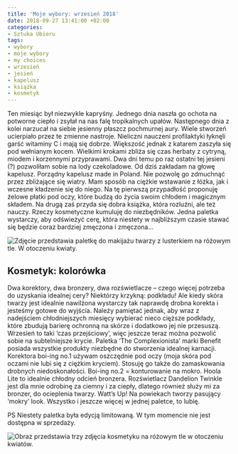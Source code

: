 ```yaml
---
title: 'Moje wybory: wrzesień 2018'
date: 2018-09-27 13:41:00 +02:00
categories:
- Sztuka Ubioru
tags:
- wybory
- moje wybory
- my choices
- wrzesień
- jesień
- kapelusz
- książka
- kosmetyk
---
```


<olela-narrative>
Ten miesiąc był niezwykle kapryśny. Jednego dnia naszła go ochota na potworne ciepło i zsyłał na nas falę tropikalnych upałów. Następnego dnia z kolei narzucał na siebie jesienny płaszcz pochmurnej aury. Wiele stworzeń ucierpiało przez te zmienne nastroje. Nieliczni nauczeni profilaktyki łyknęli garść witaminy C i mają się dobrze. Większość jednak z katarem zaszyła się pod wełnianym kocem. Wielkimi krokami zbliża się czas herbaty z cytryną, miodem i korzennymi przyprawami. Dwa dni temu po raz ostatni tej jesieni (?) pozwoliłam sobie na lody czekoladowe. Od dziś zakładam na głowę kapelusz. Porządny kapelusz made in Poland. Nie pozwolę go zdmuchnąć przez zbliżające się wiatry. Mam sposób na ciężkie wstawanie z łóżka, jak i wczesne kładzenie się do niego. Na tę pierwszą przypadłość proponuję żelowe płatki pod oczy, które budzą do życia swoim chłodem i magicznym składem. Na drugą zaś przyda się dobra książka, która rozluźni, ale też nauczy. Rzeczy kosmetyczne kumuluję do niezbędników. Jedna paletka wystarczy, aby odświeżyć cerę, która niestety w najbliższym czasie stawać się będzie coraz bardziej zmęczona i zmęczona…

![Zdjęcie przedstawia paletkę do makijażu twarzy z lusterkiem na różowym tle. W otoczeniu kwiaty.](https://assets2.ello.co/uploads/asset/attachment/8270060/ello-optimized-6f588d61.jpg)

## Kosmetyk: kolorówka

Dwa korektory, dwa bronzery, dwa rozświetlacze – czego więcej potrzeba do uzyskania idealnej cery? Niektórzy krzykną: podkładu! Ale kiedy skóra twarzy jest idealnie nawilżona wystarczy tak naprawdę drobna korekta i jesteśmy gotowe do wyjścia. Należy pamiętać jednak, aby wraz z nadejściem chłodniejszych miesięcy wybierać nieco cięższe podkłady, które zbudują barierę ochronną na skórze i dodatkowo jej nie przesuszą. Wrzesień to taki ‘czas przejściowy’, więc jeszcze teraz można pozwolić sobie na subtelniejsze krycie. Paletka ‘The Complexionista’ marki Benefit posiada wszystkie produkty niezbędne do stworzenia idealnej karnacji. Korektora boi-ing no.1 używam oszczędnie pod oczy (moja skóra pod oczami nie lubi się z ciężkim kryciem). Stosuję go także do zamaskowania drobnych niedoskonałości. Boi-ing no.2 = konturowanie na mokro. Hoola Lite to idealnie chłodny odcień bronzera. Rozświetlacz Dandelion Twinkle jest dla mnie odrobinę za ciemny i za ciepły, dlatego również służy mi za bronzer, do ocieplenia twarzy. Watt’s Up! Na powiekach tworzy pasujący ‘mokry’ look. Wszystko i jeszcze więcej w jednej paletce, to lubię.

PS Niestety paletka była edycją limitowaną. W tym momencie nie jest dostępna w sprzedaży.

![Obraz przedstawia trzy zdjęcia kosmetyku na różowym tle w otoczeniu kwiatów.](https://assets1.ello.co/uploads/asset/attachment/8270065/ello-optimized-c11a4747.jpg)